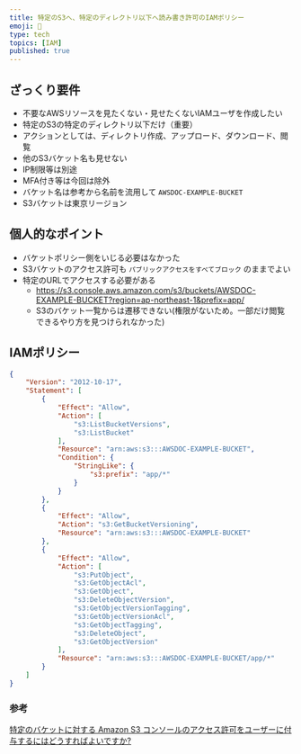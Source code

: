 ```yaml
---
title: 特定のS3へ、特定のディレクトリ以下へ読み書き許可のIAMポリシー
emoji: 📝
type: tech
topics: [IAM]
published: true
---
```


## ざっくり要件

- 不要なAWSリソースを見たくない・見せたくないIAMユーザを作成したい
- 特定のS3の特定のディレクトリ以下だけ（重要）
- アクションとしては、ディレクトリ作成、アップロード、ダウンロード、閲覧
- 他のS3バケット名も見せない
- IP制限等は別途
- MFA付き等は今回は除外
- バケット名は参考から名前を流用して `AWSDOC-EXAMPLE-BUCKET`
- S3バケットは東京リージョン

## 個人的なポイント

- バケットポリシー側をいじる必要はなかった
- S3バケットのアクセス許可も `パブリックアクセスをすべてブロック` のままでよい
- 特定のURLでアクセスする必要がある
  - https://s3.console.aws.amazon.com/s3/buckets/AWSDOC-EXAMPLE-BUCKET?region=ap-northeast-1&prefix=app/
  - S3のバケット一覧からは遷移できない(権限がないため。一部だけ閲覧できるやり方を見つけられなかった)

## IAMポリシー

```json
{
    "Version": "2012-10-17",
    "Statement": [
        {
            "Effect": "Allow",
            "Action": [
                "s3:ListBucketVersions",
                "s3:ListBucket"
            ],
            "Resource": "arn:aws:s3:::AWSDOC-EXAMPLE-BUCKET",
            "Condition": {
                "StringLike": {
                    "s3:prefix": "app/*"
                }
            }
        },
        {
            "Effect": "Allow",
            "Action": "s3:GetBucketVersioning",
            "Resource": "arn:aws:s3:::AWSDOC-EXAMPLE-BUCKET"
        },
        {
            "Effect": "Allow",
            "Action": [
                "s3:PutObject",
                "s3:GetObjectAcl",
                "s3:GetObject",
                "s3:DeleteObjectVersion",
                "s3:GetObjectVersionTagging",
                "s3:GetObjectVersionAcl",
                "s3:GetObjectTagging",
                "s3:DeleteObject",
                "s3:GetObjectVersion"
            ],
            "Resource": "arn:aws:s3:::AWSDOC-EXAMPLE-BUCKET/app/*"
        }
    ]
}
```

### 参考

[特定のバケットに対する Amazon S3 コンソールのアクセス許可をユーザーに付与するにはどうすればよいですか?](https://aws.amazon.com/jp/premiumsupport/knowledge-center/s3-console-access-certain-bucket/)
